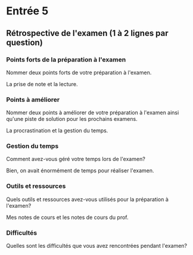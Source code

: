 # Entrée 5
## Rétrospective de l'examen (1 à 2 lignes par question)

### Points forts de la préparation à l'examen
Nommer deux points forts de votre préparation à l'examen.

La prise de note et la lecture.
### Points à améliorer
Nommer deux points à améliorer de votre préparation à l'examen ainsi qu'une piste de solution pour les prochains examens. 

La procrastination et la gestion du temps.

### Gestion du temps
Comment avez-vous géré votre temps lors de l'examen?

Bien, on avait énormément de temps pour réaliser l'examen. 
### Outils et ressources
Quels outils et ressources avez-vous utilisés pour la préparation à l'examen?

Mes notes de cours et les notes de cours du prof.

### Difficultés
Quelles sont les difficultés que vous avez rencontrées pendant l'examen?

